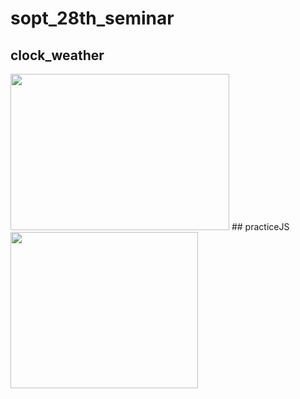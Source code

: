 # sopt_28th_seminar
## clock_weather
<img src="https://user-images.githubusercontent.com/60960130/119126984-b1f93400-ba6e-11eb-90cc-1bf501059165.gif" width="350" height="250"/>
## practiceJS
<img src="https://user-images.githubusercontent.com/60960130/119127968-fe913f00-ba6f-11eb-8c31-8bd7affdc15f.gif" width="300" height="250"/>

